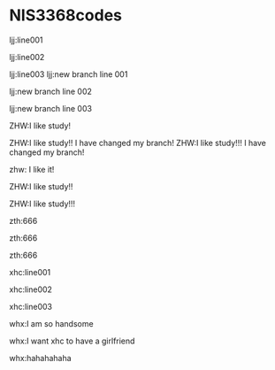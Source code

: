 # NIS3368codes

ljj:line001

ljj:line002

ljj:line003
ljj:new branch line 001

ljj:new branch line 002

ljj:new branch line 003

ZHW:I like study!

ZHW:I like study!! I have changed my branch!
ZHW:I like study!!! I have changed my branch!

zhw: I like it!

ZHW:I like study!!

ZHW:I like study!!!

zth:666

zth:666

zth:666

xhc:line001

xhc:line002

xhc:line003

whx:I am so handsome

whx:I want xhc to have a girlfriend

whx:hahahahaha

